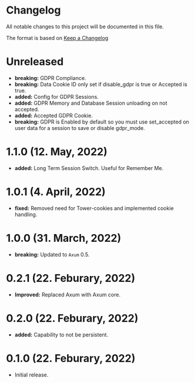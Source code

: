 # Changelog

All notable changes to this project will be documented in this file.

The format is based on [Keep a Changelog](https://keepachangelog.com/en/1.0.0/)

# Unreleased

- **breaking:** GDPR Compliance.
- **breaking:** Data Cookie ID only set if disable_gdpr is true or Accepted is true.
- **added:** Config for GDPR Sessions.
- **added:** GDPR Memory and Database Session unloading on not accepted.
- **added:** Accepted GDPR Cookie.
- **breaking:** GDPR is Enabled by default so you must use set_accepted on user data for a session to save or disable gdpr_mode.

# 1.1.0 (12. May, 2022)

- **added:** Long Term Session Switch. Useful for Remember Me.

# 1.0.1 (4. April, 2022)

- **fixed:** Removed need for Tower-cookies and implemented cookie handling.

# 1.0.0 (31. March, 2022)

- **breaking:** Updated to `Axum` 0.5.

# 0.2.1 (22. Feburary, 2022)

- **Improved:** Replaced Axum with Axum core.

# 0.2.0 (22. Feburary, 2022)

- **added:** Capability to not be persistent.

# 0.1.0 (22. Feburary, 2022)

- Initial release.
